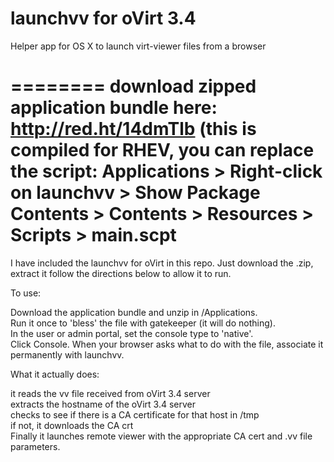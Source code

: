 launchvv for oVirt 3.4
========

Helper app for OS X to launch virt-viewer files from a browser

========
download zipped application bundle here: http://red.ht/14dmTlb (this is compiled for RHEV, you can replace the script:
Applications > Right-click on launchvv > Show Package Contents > Contents > Resources > Scripts > main.scpt
========

I have included the launchvv for oVirt in this repo. Just download the .zip, extract it follow the directions below to allow it to run.


To use:  
  
Download the application bundle and unzip in /Applications.  
Run it once to 'bless' the file with gatekeeper (it will do nothing).  
In the user or admin portal, set the console type to 'native'.    
Click Console.  When your browser asks what to do with the file, associate it permanently with launchvv.  


What it actually does:
  
it reads the vv file received from oVirt 3.4 server  
extracts the hostname of the oVirt 3.4 server   
checks to see if there is a CA certificate for that host in /tmp  
if not, it downloads the CA crt  
Finally it launches remote viewer with the appropriate CA cert and .vv file parameters.  


  